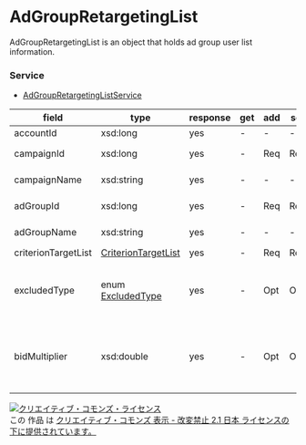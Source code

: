 # AdGroupRetargetingList
AdGroupRetargetingList is an object that holds ad group user list information.

### Service
+ [AdGroupRetargetingListService](../services/AdGroupRetargetingListService.md)

| field | type | response | get | add | set | remove | description | 
|---|---|---|---|---|---|---|---|
| accountId| xsd:long| yes| - | -| -| -| Account ID. |
| campaignId| xsd:long| yes| - | Req| Req| Req| Campaign ID. |
| campaignName| xsd:string| yes| - | -| -| -| Campaign name. |
| adGroupId| xsd:long| yes| -| Req | Req| Req| Ad group ID. |
| adGroupName| xsd:string| yes| - | -| -| -| Ad group name. |
| criterionTargetList| <a href="./CriterionTargetList.md">CriterionTargetList</a>| yes| -| Req| Req| Req| Target list. |
| excludedType|enum <a href="./ExcludedType_AdGroupRetargetingList.md">ExcludedType</a>| yes| -| Opt| Opt| Req| Setting of target status<br>* Default: INCLUDED|
| bidMultiplier| xsd:double| yes| -| Opt| Opt| -| Maximum CPC increase value.<br>* Default: 1.00|

<a rel="license" href="http://creativecommons.org/licenses/by-nd/2.1/jp/"><img alt="クリエイティブ・コモンズ・ライセンス" style="border-width:0" src="https://i.creativecommons.org/l/by-nd/2.1/jp/88x31.png" /></a><br />この 作品 は <a rel="license" href="http://creativecommons.org/licenses/by-nd/2.1/jp/">クリエイティブ・コモンズ 表示 - 改変禁止 2.1 日本 ライセンスの下に提供されています。</a>
